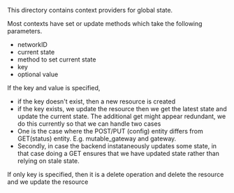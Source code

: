 This directory contains context providers for global state.

Most contexts have set or update methods which take the following parameters.
- networkID
- current state
- method to set current state
- key
- optional value

If the key and value is specified,
- if the key doesn't exist, then a new resource is created
- if the key exists, we update the resource
then we get the latest state and update the current state. The additional get might
appear redundant, we do this currently so that we can handle two cases
- One is the case where the POST/PUT (config) entity differs from GET(status) entity. E.g. mutable_gateway and gateway.
- Secondly, in case the backend instataneously updates some state, in that case doing a GET ensures that we have updated
state rather than relying on stale state.


If only key is specified,
then it is a delete operation and delete the resource and
we update the resource







